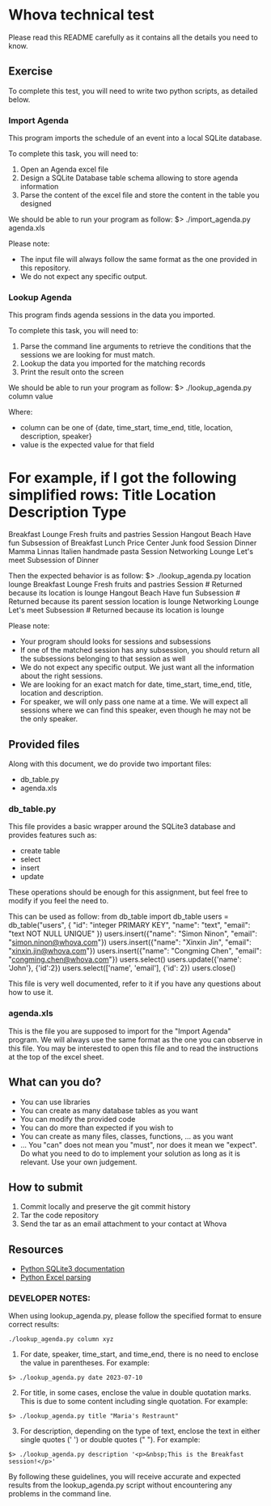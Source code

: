 # Whova technical test
Please read this README carefully as it contains all the details you need to know.



## Exercise
To complete this test, you will need to write two python scripts, as detailed below.



### Import Agenda
This program imports the schedule of an event into a local SQLite database.

To complete this task, you will need to:
1. Open an Agenda excel file
2. Design a SQLite Database table schema allowing to store agenda information
3. Parse the content of the excel file and store the content in the table you designed

We should be able to run your program as follow:
$> ./import_agenda.py agenda.xls

Please note:
* The input file will always follow the same format as the one provided in this repository.
* We do not expect any specific output.



### Lookup Agenda
This program finds agenda sessions in the data you imported.

To complete this task, you will need to:
1. Parse the command line arguments to retrieve the conditions that the sessions we are looking for must match.
2. Lookup the data you imported for the matching records
3. Print the result onto the screen

We should be able to run your program as follow:
$> ./lookup_agenda.py column value

Where:
* column can be one of {date, time_start, time_end, title, location, description, speaker}
* value is the expected value for that field

For example, if I got the following simplified rows:
Title	     Location 	  Description		    Type
===========================================================================
Breakfast    Lounge	  Fresh fruits and pastries Session
Hangout	     Beach	  Have fun		    Subsession of Breakfast
Lunch	     Price Center Junk food    	   	    Session
Dinner	     Mamma Linnas Italien handmade pasta    Session
Networking   Lounge	  Let's meet		    Subsession of Dinner

Then the expected behavior is as follow:
$> ./lookup_agenda.py location lounge
Breakfast   Lounge    	  Fresh fruits and pastries Session	  # Returned because its location is lounge 
Hangout	    Beach	  Have fun		    Subsession    # Returned because its parent session location is lounge
Networking  Lounge	  Let's meet   	   	    Subsession	  # Returned because its location is lounge

Please note:
* Your program should looks for sessions and subsessions
* If one of the matched session has any subsession, you should return all the subsessions belonging to that session as well
* We do not expect any specific output. We just want all the information about the right sessions.
* We are looking for an exact match for date, time_start, time_end, title, location and description.
* For speaker, we will only pass one name at a time. We will expect all sessions where we can find this speaker, even though he may not be the only speaker.



## Provided files
Along with this document, we do provide two important files:
* db_table.py
* agenda.xls



### db_table.py
This file provides a basic wrapper around the SQLite3 database and provides features such as:
* create table
* select
* insert
* update

These operations should be enough for this assignment, but feel free to modify if you feel the need to.

This can be used as follow:
from db_table import db_table
users = db_table("users", { "id": "integer PRIMARY KEY", "name": "text", "email": "text NOT NULL UNIQUE" })
users.insert({"name": "Simon Ninon", "email": "simon.ninon@whova.com"})
users.insert({"name": "Xinxin Jin", "email": "xinxin.jin@whova.com"})
users.insert({"name": "Congming Chen", "email": "congming.chen@whova.com"})
users.select()
users.update({'name': 'John'}, {'id':2})
users.select(['name', 'email'], {'id': 2})
users.close()

This file is very well documented, refer to it if you have any questions about how to use it.



### agenda.xls
This is the file you are supposed to import for the "Import Agenda" program.
We will always use the same format as the one you can observe in this file.
You may be interested to open this file and to read the instructions at the top of the excel sheet.


## What can you do?
* You can use libraries
* You can create as many database tables as you want
* You can modify the provided code
* You can do more than expected if you wish to
* You can create as many files, classes, functions, ... as you want
* ...
You "can" does not mean you "must", nor does it mean we "expect".
Do what you need to do to implement your solution as long as it is relevant.
Use your own judgement.


## How to submit
1. Commit locally and preserve the git commit history
2. Tar the code repository
3. Send the tar as an email attachment to your contact at Whova


## Resources
* [Python SQLite3 documentation](https://docs.python.org/2/library/sqlite3.html)
* [Python Excel parsing](https://github.com/python-excel/xlrd)


### DEVELOPER NOTES:

When using lookup_agenda.py, please follow the specified format to ensure correct results:

```
./lookup_agenda.py column xyz
```

1. For date, speaker, time_start, and time_end, there is no need to enclose the value in parentheses. For example:
```
$> ./lookup_agenda.py date 2023-07-10
```

2. For title, in some cases, enclose the value in double quotation marks. This is due to some content including single quotation. For example:
```
$> ./lookup_agenda.py title "Maria's Restraunt"
```

3. For description, depending on the type of text, enclose the text in either single quotes (' ') or double quotes (" "). For example:
```
$> ./lookup_agenda.py description '<p>&nbsp;This is the Breakfast session!</p>'
```

By following these guidelines, you will receive accurate and expected results from the lookup_agenda.py script without encountering any problems in the command line.

